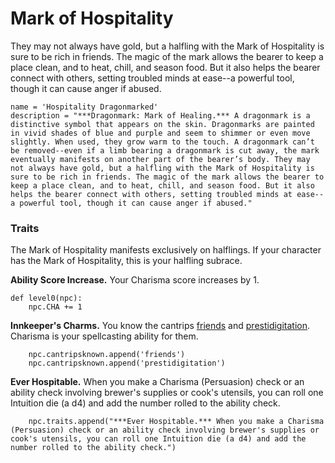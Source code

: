 # Mark of Hospitality
They may not always have gold, but a halfling with the Mark of Hospitality is sure to be rich in friends. The magic of the mark allows the bearer to keep a place clean, and to heat, chill, and season food. But it also helps the bearer connect with others, setting troubled minds at ease--a powerful tool, though it can cause anger if abused.

```
name = 'Hospitality Dragonmarked'
description = "***Dragonmark: Mark of Healing.*** A dragonmark is a distinctive symbol that appears on the skin. Dragonmarks are painted in vivid shades of blue and purple and seem to shimmer or even move slightly. When used, they grow warm to the touch. A dragonmark can’t be removed--even if a limb bearing a dragonmark is cut away, the mark eventually manifests on another part of the bearer’s body. They may not always have gold, but a halfling with the Mark of Hospitality is sure to be rich in friends. The magic of the mark allows the bearer to keep a place clean, and to heat, chill, and season food. But it also helps the bearer connect with others, setting troubled minds at ease--a powerful tool, though it can cause anger if abused."
```

### Traits
The Mark of Hospitality manifests exclusively on halflings. If your character has the Mark of Hospitality, this is your halfling subrace.

**Ability Score Increase.** Your Charisma score increases by 1.

```
def level0(npc):
    npc.CHA += 1
```

**Innkeeper's Charms.** You know the cantrips [friends](../Magic/Spells/friends.md) and [prestidigitation](../Magic/Spells/prestidigitation.md). Charisma is your spellcasting ability for them.

```
    npc.cantripsknown.append('friends')
    npc.cantripsknown.append('prestidigitation')
```

**Ever Hospitable.** When you make a Charisma (Persuasion) check or an ability check involving brewer's supplies or cook's utensils, you can roll one Intuition die (a d4) and add the number rolled to the ability check.

```
    npc.traits.append("***Ever Hospitable.*** When you make a Charisma (Persuasion) check or an ability check involving brewer's supplies or cook's utensils, you can roll one Intuition die (a d4) and add the number rolled to the ability check.")
```

